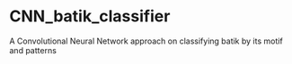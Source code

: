 # CNN_batik_classifier
A Convolutional Neural Network approach on classifying batik by its motif and patterns
